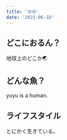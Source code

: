 ```yaml
---
title: 'ゆゆ'
date: '2023-06-18'
---
```


## どこにおるん？
地球上のどこか🌏

## どんな魚？
yuyu is a human.

## ライフスタイル
とにかく生きている。
